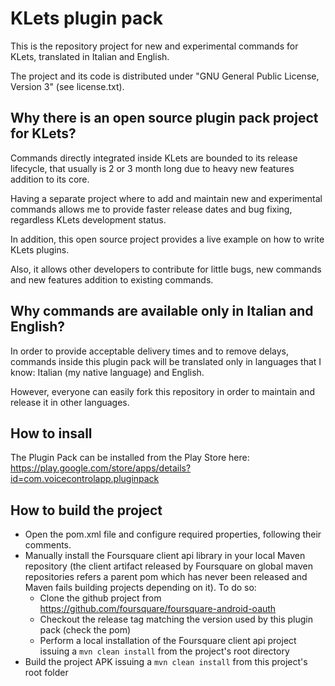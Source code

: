 KLets plugin pack
=============

This is the repository project for new and experimental commands for KLets, translated in Italian and English.

The project and its code is distributed under "GNU General Public License, Version 3" (see license.txt).


Why there is an open source plugin pack project for KLets?
--------
Commands directly integrated inside KLets are bounded to its release lifecycle, that usually is 2 or 3 month long due to heavy new features addition to its core.

Having a separate project where to add and maintain new and experimental commands allows me to provide faster release dates and bug fixing, regardless KLets development status.

In addition, this open source project provides a live example on how to write KLets plugins.

Also, it allows other developers to contribute for little bugs, new commands and new features addition to existing commands.


Why commands are available only in Italian and English?
--------
In order to provide acceptable delivery times and to remove delays, commands inside this plugin pack will be translated only in languages that I know: Italian (my native language) and English.

However, everyone can easily fork this repository in order to maintain and release it in other languages.

How to insall
--------
The Plugin Pack can be installed from the Play Store here: https://play.google.com/store/apps/details?id=com.voicecontrolapp.pluginpack


How to build the project
--------
- Open the pom.xml file and configure required properties, following their comments.
- Manually install the Foursquare client api library in your local Maven repository (the client artifact released by Foursquare on global maven repositories refers a parent pom which has never been released and Maven fails building projects depending on it). To do so:
  - Clone the github project from https://github.com/foursquare/foursquare-android-oauth
  - Checkout the release tag matching the version used by this plugin pack (check the pom)
  - Perform a local installation of the Foursquare client api project issuing a `mvn clean install` from the project's root directory
- Build the project APK issuing a `mvn clean install` from this project's root folder
